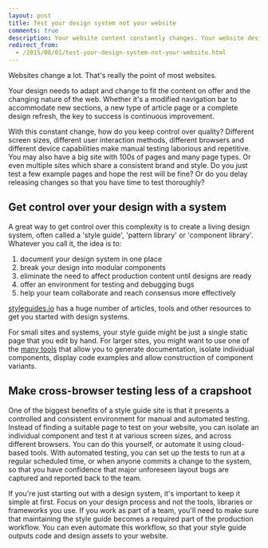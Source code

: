 ```yaml
---
layout: post
title: Test your design system not your website
comments: true
description: Your website content constantly changes. Your website design may change almost as frequently. How do you keep quality high and your bug count low with all this change going on? The answer is to maintain a style guide site which has comprehensive examples of every component on your website
redirect_from:
  - /2015/08/01/test-your-design-system-not-your-website.html
---
```


Websites change a lot. That's really the point of most websites.

Your design needs to adapt and change to fit the content on offer and the changing nature of the web. Whether it's a modified navigation bar to accommodate new sections, a new type of article page or a complete design refresh, the key to success is continuous improvement.

With this constant change, how do you keep control over quality? Different screen sizes, different user interaction methods, different browsers and different device capabilities make manual testing laborious and repetitive. You may also have a big site with 100s of pages and many page types. Or even multiple sites which share a consistent brand and style. Do you just test a few example pages and hope the rest will be fine? Or do you delay releasing changes so that you have time to test thoroughly?

## Get control over your design with a system

A great way to get control over this complexity is to create a living design system, often called a 'style guide', 'pattern library' or 'component library'. Whatever you call it, the idea is to:

1. document your design system in one place
2. break your design into modular components
3. eliminate the need to affect production content until designs are ready
4. offer an environment for testing and debugging bugs
5. help your team collaborate and reach consensus more effectively

[styleguides.io](http://styleguides.io) has a huge number of articles, tools and other resources to get you started with design systems.

For small sites and systems, your style guide might be just a single static page that you edit by hand. For larger sites, you might want to use one of the [many tools](http://styleguides.io/tools.html) that allow you to generate documentation, isolate individual components, display code examples and allow construction of component variants.

## Make cross-browser testing less of a crapshoot

One of the biggest benefits of a style guide site is that it presents a controlled and consistent environment for manual and automated testing. Instead of finding a suitable page to test on your website, you can isolate an individual component and test it at various screen sizes, and across different browsers. You can do this yourself, or automate it using cloud-based tools. With automated testing, you can set up the tests to run at a regular scheduled time, or when anyone commits a change to the system, so that you have confidence that major unforeseen layout bugs are captured and reported back to the team.

If you're just starting out with a design system, it's important to keep it simple at first. Focus on your design process and not the tools, libraries or frameworks you use. If you work as part of a team, you'll need to make sure that maintaining the style guide becomes a required part of the production workflow. You can even automate this workflow, so that your style guide outputs code and design assets to your website.
